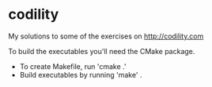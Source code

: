 # codility
My solutions to some of the exercises on http://codility.com

To build the executables you'll need the CMake package.
* To create Makefile, run 'cmake .'
* Build executables by running 'make' .



